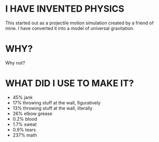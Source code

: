 # I HAVE INVENTED PHYSICS
This started out as a projectile motion simulation created by a friend of mine. I have converted it into a model of universal gravitation.
# WHY?
Why not?
# WHAT DID I USE TO MAKE IT?
 - 45% jank
 - 17% throwing stuff at the wall, figuratively
 - 13% throwing stuff at the wall, literally
 - 26% elbow grease
 - 0.2% blood
 - 1.7% sweat
 - 0.9% tears
 - 237% math
